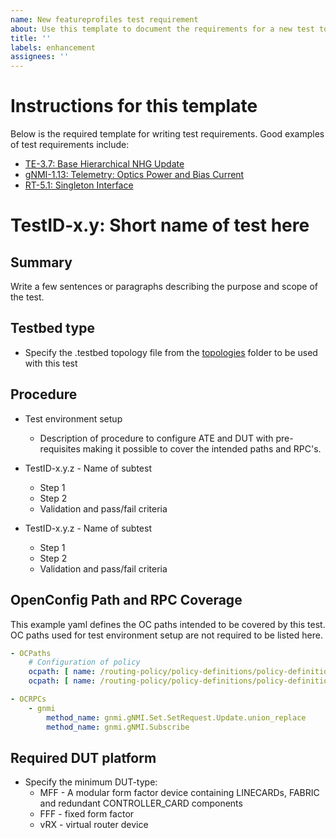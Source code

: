 ```yaml
---
name: New featureprofiles test requirement
about: Use this template to document the requirements for a new test to be implemented.
title: ''
labels: enhancement
assignees: ''
---
```


# Instructions for this template

Below is the required template for writing test requirements.  Good examples of test
requirements include:

* [TE-3.7: Base Hierarchical NHG Update](/feature/gribi/otg_tests/base_hierarchical_nhg_update/README.md)
* [gNMI-1.13: Telemetry: Optics Power and Bias Current](https://github.com/openconfig/featureprofiles/blob/main/feature/platform/tests/optics_power_and_bias_current_test/README.md)
* [RT-5.1: Singleton Interface](https://github.com/openconfig/featureprofiles/blob/main/feature/interface/singleton/otg_tests/singleton_test/README.md)

# TestID-x.y: Short name of test here

## Summary

Write a few sentences or paragraphs describing the purpose and scope of the test.

## Testbed type

* Specify the .testbed topology file from the [topologies](https://github.com/openconfig/featureprofiles/tree/main/topologies) folder to be used with this test

## Procedure

* Test environment setup
  * Description of procedure to configure ATE and DUT with pre-requisites making it possible to cover the intended paths and RPC's.

* TestID-x.y.z - Name of subtest
  * Step 1
  * Step 2
  * Validation and pass/fail criteria

* TestID-x.y.z - Name of subtest
  * Step 1
  * Step 2
  * Validation and pass/fail criteria

## OpenConfig Path and RPC Coverage

This example yaml defines the OC paths intended to be covered by this test.  OC paths used for test environment setup are not required to be listed here.

```yaml
- OCPaths
    # Configuration of policy
    ocpath: [ name: /routing-policy/policy-definitions/policy-definition/config/name ]
    ocpath: [ name: /routing-policy/policy-definitions/policy-definition/statements/statement/config/name ]

- OCRPCs
    - gnmi
        method_name: gnmi.gNMI.Set.SetRequest.Update.union_replace
        method_name: gnmi.gNMI.Subscribe
```

## Required DUT platform

* Specify the minimum DUT-type:
  * MFF - A modular form factor device containing LINECARDs, FABRIC and redundant CONTROLLER_CARD components
  * FFF - fixed form factor
  * vRX - virtual router device
